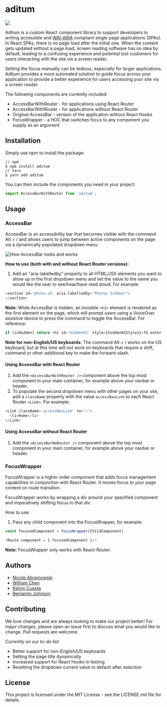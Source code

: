 # aditum

![](https://github.com/oslabs-beta/aditum/blob/dev/images/Final_aditum.png)

Aditum is a custom React component library to support developers in writing accessible and [WAI-ARIA](https://www.w3.org/WAI/standards-guidelines/aria/) compliant single page applications (SPAs). In React SPAs, there is no page load after the initial one. When the content gets updated without a page load, screen reading software has no idea by default, leading to a confusing experience and potential lost customers for users interacting with the site via a screen reader.

Setting the focus manually can be tedious, especially for larger applications. Aditum provides a more automated solution to guide focus across your application to provide a better experience for users accessing your site via a screen reader.

The following components are currently included:

* AccessBarWithRouter - for applications using React Router
* AccessBarWithRouter - for applications without React Router
* Original AccessBar - version of the application without React Hooks
* FocusWrapper - a HOC that switches focus to any component you supply as an argument

## Installation

Simply use npm to install the package:

```
// npm
$ npm install aditum
// Yarn
$ yarn add aditum
```

You can then include the components you need in your project:

```javascript
import AccessBarWithRouter from 'aditum';
````

## Usage

### AccessBar

AccessBar is an accessibility bar that becomes visible with the command Alt + / and allows users to jump between active components on the page via a dynamically populated dropdown menu.

![How AccessBar looks and works](https://github.com/oslabs-beta/aditum/blob/dev/images/AccessBar-Video.gif)

**How to use (both with and without React Router versions):** 

1. Add an "aria-labelledby" property to all HTML/JSX elements you want to show up in the first dropdown menu and set the value to the name you would like the user to see/hear/have read aloud. For example:

```javascript
<section id='photo-sb' aria-labelledby="Photos Sidebar">
</section>
```

**Note:** While AccessBar is hidden, an invisible `<h1>` element is rendered as the first element on the page, which will prompt users using a VoiceOver assistive device to press the command to toggle the AccessBar. For reference:

```javascript
if (isHidden) return <h1 id='hiddenH1' style={hiddenH1Styles}>To enter navigation assistant, press alt + /.</h1>;
```

**Note for non-English/US keyboards**: The command Alt + / works on the US keyboard, but at this time will not work on keyboards that require a shift, command or other additional key to make the forward-slash.

#### Using AccessBar with React Router

1. Add the `<AccessBarWithRouter />` component above the top most component in your main container, for example above your navbar or header.
2. To populate the second dropdown menu with other pages on your site, add a `className` property with the value `accessNavLink` to each React Router `<Link>`. For example:

  ```javascript
  <Link className='accessNavLink' to="/">
    <li>Home</li>
  </Link>
  ```

#### Using AccessBar without React Router

1. Add the `<AccessBarNoRouter />` component above the top most component in your main container, for example above your navbar or header.

### FocusWrapper

FocusWrapper is a higher order component that adds focus management capabilities in conjunction with React Router. It moves focus to your page content on route transition.

FocusWrapper works by wrapping a div around your specified component and imperatively shifting focus to that div.

How to use: 

1. Pass any child component into the FocusWrapper, for example:

```javascript
const focusedComponent = focusWrapper(ChildComponent)

<Route component = { focusedComponent }/>
```

**Note:** FocusWrapper only works with React-Router.

## Authors
* [Nicole Abramowski](https://github.com/nabramow)
* [William Chen](https://github.com/sirchensalot)
* [Kelvin Cuesta](https://github.com/kelvinscuesta)
* [Benjamin Johnson](https://github.com/johnsben002)

## Contributing

We love changes and are always looking to make our project better! For major changes, please open an issue first to discuss what you would like to change. Pull requests are welcome.

*Currently on our to-do list:*

* Better support for non-English/US keyboards
* Setting the page title dynamically
* Increased support for React Hooks in testing
* Resetting the dropdown current value to default after selection

## License

This project is licensed under the MIT License - see the LICENSE.md file for details.
